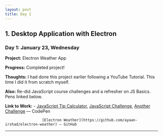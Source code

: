 ```yaml
---
layout: post
title: Day 1
---
```


## 1. Desktop Application with Electron

### Day 1: January 23, Wednesday

**Project:** Electron Weather App

**Progress:** Completed project!

**Thoughts:** I had done this project earlier following a YouTube Tutorial. This time I did it from scratch myself. 

**Also:** Re-did JavaScript course challenges and a refresher on JS Basics. Pens linked below.

**Link to Work:** -  [JavaScript Tip Calculator](https://codepen.io/ayaan-irshad/pen/eYmxrdP), [JavaScript Challenge](https://codepen.io/ayaan-irshad/pen/OJPdoJR), [Another Challenge](https://codepen.io/ayaan-irshad/pen/RwNvBJX) — CodePen

                     [Electron Weather](https://github.com/ayaan-irshad/electron-weather) — GitHub

---
